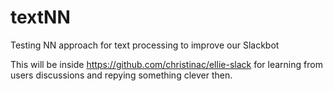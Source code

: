 # textNN
Testing NN approach for text processing to improve our Slackbot

This will be inside https://github.com/christinac/ellie-slack for learning from users discussions and repying something clever then.

